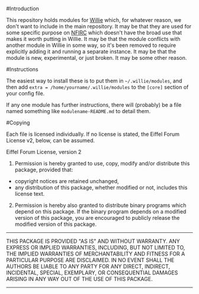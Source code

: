 #Introduction

This repository holds modules for [Willie](https://github.com/embolalia/willie)
which, for whatever reason, we don't want to include in the main repository. It
may be that they are used for some specific purpose on [NFIRC](http://dftba.net)
which doesn't have the broad use that makes it worth putting in Willie. It may
be that the module conflicts with another module in Willie in some way, so it's
been removed to require explicitly adding it and running a separate instance. It
may be that the module is new, experimental, or just broken. It may be some
other reason.

#Instructions

The easiest way to install these is to put them in ``~/.willie/modules``, and
then add ``extra = /home/yourname/.willie/modules`` to the ``[core]`` section of
your config file.

If any one module has further instructions, there will (probably) be a file
named something like ``modulename-README.md`` to detail them.

#Copying

Each file is licensed individually. If no license is stated, the Eiffel Forum
License v2, below, can be assumed.

Eiffel Forum License, version 2

1. Permission is hereby granted to use, copy, modify and/or distribute this
  package, provided that:
  * copyright notices are retained unchanged,
  * any distribution of this package, whether modified or not, includes this license text.

2. Permission is hereby also granted to distribute binary programs
  which depend on this package. If the binary program depends on a
  modified version of this package, you are encouraged to publicly
  release the modified version of this package.

***********************

THIS PACKAGE IS PROVIDED "AS IS" AND WITHOUT WARRANTY. ANY EXPRESS OR
IMPLIED WARRANTIES, INCLUDING, BUT NOT LIMITED TO, THE IMPLIED
WARRANTIES OF MERCHANTABILITY AND FITNESS FOR A PARTICULAR PURPOSE ARE
DISCLAIMED. IN NO EVENT SHALL THE AUTHORS BE LIABLE TO ANY PARTY FOR ANY
DIRECT, INDIRECT, INCIDENTAL, SPECIAL, EXEMPLARY, OR CONSEQUENTIAL
DAMAGES ARISING IN ANY WAY OUT OF THE USE OF THIS PACKAGE.

***********************
